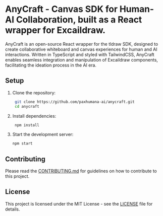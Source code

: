 # AnyCraft - Canvas SDK for Human-AI Collaboration, built as a React wrapper for Excaildraw.

AnyCraft is an open-source React wrapper for the tldraw SDK, designed to create collaborative whiteboard and canvas experiences for human and AI interactions. Written in TypeScript and styled with TailwindCSS, AnyCraft enables seamless integration and manipulation of Excaildraw components, facilitating the ideation process in the AI era.

## Setup

1. Clone the repository:

   ```bash
    git clone https://github.com/paxhumana-ai/anycraft.git
    cd anycraft
   ```

2. Install dependencies:

   ```bash
    npm install
   ```

3. Start the development server:
   ```bash
   npm start
   ```

## Contributing

Please read the [CONTRIBUTING.md](CONTRIBUTING.md) for guidelines on how to contribute to this project.

## License

This project is licensed under the MIT License - see the [LICENSE](LICENSE) file for details.
